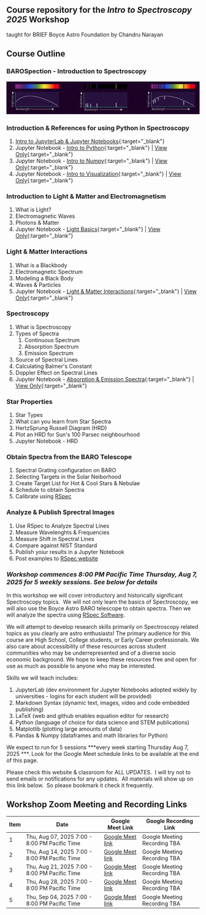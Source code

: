 ## Course repository for the ***Intro to Spectroscopy 2025*** Workshop 
taught for BRIEF Boyce Astro Foundation by Chandru Narayan


## Course Outline

### BAROSpection - Introduction to Spectroscopy
![](barospection.png)

### Introduction & References for using Python in Spectroscopy
1. [Intro to JupyterLab & Jupyter Notebooks](https://nbviewer.org/github/drunarayan/barospection/blob/gh-pages/notebooks/01_jupyter_notebooks.ipynb){:target="_blank"}
1. Jupyter Notebook - [Intro to Python](https://boyceastrows.gleeze.com/hub/user-redirect/git-pull?repo=https%3A%2F%2Fgithub.com%2Fdrunarayan%2Fbarospection&branch=gh-pages&urlpath=lab%2Ftree%2Fbarospection%2Fnotebooks%2F02_Python.ipynb?reset){:target="_blank"} | [View Only](https://nbviewer.org/github/drunarayan/barospection/blob/gh-pages/notebooks/02_Python.ipynb){:target="_blank"}
1. Jupyter Notebook - [Intro to Numpy](https://boyceastrows.gleeze.com/hub/user-redirect/git-pull?repo=https%3A%2F%2Fgithub.com%2Fdrunarayan%2Fbarospection&branch=gh-pages&urlpath=lab%2Ftree%2Fbarospection%2Fnotebooks%2F03_numpy.ipynb?reset){:target="_blank"} | [View Only](https://nbviewer.org/github/drunarayan/barospection/blob/gh-pages/notebooks/03_numpy.ipynb){:target="_blank"}
1. Jupyter Notebook - [Intro to Visualization](https://boyceastrows.gleeze.com/hub/user-redirect/git-pull?repo=https%3A%2F%2Fgithub.com%2Fdrunarayan%2Fbarospection&branch=gh-pages&urlpath=lab%2Ftree%2Fbarospection%2Fnotebooks%2F04_Visualization.ipynb?reset){:target="_blank"} | [View Only](https://nbviewer.org/github/drunarayan/barospection/blob/gh-pages/notebooks/04_Visualization.ipynb){:target="_blank"}

### Introduction to Light & Matter and Electromagnetism
1. What is Light?
1. Electromagnetic Waves
1. Photons & Matter
1. Jupyter Notebook - [Light Basics](https://boyceastrows.gleeze.com/hub/user-redirect/git-pull?repo=https%3A%2F%2Fgithub.com%2Fdrunarayan%2Fbarospection&branch=gh-pages&urlpath=lab%2Ftree%2Fbarospection%2Fnotebooks%2Flight_basics.ipynb?reset){:target="_blank"} | [View Only](https://nbviewer.org/github/drunarayan/barospection/blob/gh-pages/notebooks/light_basics.ipynb){:target="_blank"}

### Light & Matter Interactions
1.  What is a Blackbody 
1.  Electromagnetic Spectrum
1.  Modeling a Black Body
1.  Waves & Particles
1. Jupyter Notebook - [Light & Matter Interactions](https://boyceastrows.gleeze.com/hub/user-redirect/git-pull?repo=https%3A%2F%2Fgithub.com%2Fdrunarayan%2Fbarospection&branch=gh-pages&urlpath=lab%2Ftree%2Fbarospection%2Fnotebooks%2Flight_matter_interactions.ipynb?reset){:target="_blank"} | [View Only](https://nbviewer.org/github/drunarayan/barospection/blob/gh-pages/notebooks/light_matter_interactions.ipynb){:target="_blank"}

### Spectroscopy
1. What is Spectroscopy
1. Types of Spectra
    1. Continuous Spectrum
    1. Absorption Spectrum
    1. Emission Spectrum
1. Source of Spectral Lines
1. Calculating Balmer's Constant
1. Doppler Effect on Spectral Lines
1. Jupyter Notebook - [Absorption & Emission Spectra](https://boyceastrows.gleeze.com/hub/user-redirect/git-pull?repo=https%3A%2F%2Fgithub.com%2Fdrunarayan%2Fbarospection&branch=gh-pages&urlpath=lab%2Ftree%2Fbarospection%2Fnotebooks%2Fmatter_absorption_emission.ipynb?reset){:target="_blank"} | [View Only](https://nbviewer.org/github/drunarayan/barospection/blob/gh-pages/notebooks/matter_absorption_emission.ipynb){:target="_blank"}

### Star Properties
1. Star Types
1. What can you learn from Star Spectra
2. HertzSprung Russell Diagram (HRD)
3. Plot an HRD for Sun's 100 Parsec neighbourhood
1. Jupyter Notebook - HRD

### Obtain Spectra from the BARO Telescope
1. Spectral Grating configuration on BARO
1. Selecting Targets in the Solar Neiborhood
1. Create Target List for Hot & Cool Stars & Nebulae
1. Schedule to obtain Spectra
1. Calibrate using [RSpec](https://rspec-astro.com/) 

### Analyze & Publish Sprectral Images
1. Use RSpec to Analyze Spectral Lines
1. Measure Wavelenghts & Frequencies
1. Measure Shift in Spectral Lines
1. Compare against NIST Standard
1. Publish yoiur results in a Jupyter Notebook
1. Post examples to [RSpec website](https://rspec-astro.com/)

### ***Workshop commences 8:00 PM Pacific Time Thursday, Aug 7, 2025 for 5 weekly sessions. See below for details***

In this workshop we will cover introductory and historically significant Spectroscopy topics.  We will not only learn the basics of Spectroscopy, we will also use the Boyce Astro BARO telescope to obtain spectra. Then we will analyze the spectra using [RSpec Software](https://rspec-astro.com/). 

We will attempt to develop research skills primarily on Spectroscopy related topics as you clearly are astro enthusiasts!  The primary audience for this course are High School, College students, or Early Career professionals. We also care about accessibility of these resources across student communities who may be underrepresented and of a diverse socio economic background. We hope to keep these resources free and open for use as much as possible to anyone who may be interested.  

Skills we will teach includes:
1. JupyterLab (dev environment for Jupyter Notebooks adopted widely by universities - logins for each student will be provided)
1. Markdown Syntax (dynamic text, images, video and code embedded publishing)
1. LaTeX (web and github enables equation editor for research)
1. Python (language of choice for data science and STEM publications)
1. Matplotlib (plotting large amounts of data)
1. Pandas & Numpy (dataframes and math libraries for Python)


We expect to run for 5 sessions ***every week starting Thursday Aug 7, 2025 ***. Look for the Google Meet schedule links to be available at the end of this page. 

Please check this website & classroom for ALL UPDATES.  I will try not to send emails or notifications for any updates.  All materials will show up on this link below.  So please bookmark it check it frequently. 

## Workshop Zoom Meeting and Recording Links 

Item|Date|Google Meet Link|Google Recording Link
---|---|---|---
1|Thu, Aug 07, 2025 7:00 - 8:00 PM Pacific Time|[Google Meet link](https://meet.google.com/hwo-ttfv-smv)|Google Meeting Recording TBA
2|Thu, Aug 14, 2025 7:00 - 8:00 PM Pacific Time|[Google Meet link](https://meet.google.com/hwo-ttfv-smv)|Google Meeting Recording TBA
3|Thu, Aug 21, 2025 7:00 - 8:00 PM Pacific Time|[Google Meet link](https://meet.google.com/hwo-ttfv-smv)|Google Meeting Recording TBA
4|Thu, Aug 28, 2025 7:00 - 8:00 PM Pacific Time|[Google Meet link](https://meet.google.com/hwo-ttfv-smv)|Google Meeting Recording TBA
5|Thu, Sep 04, 2025 7:00 - 8:00 PM Pacific Time|[Google Meet link](https://meet.google.com/hwo-ttfv-smv)|Google Meeting Recording TBA


